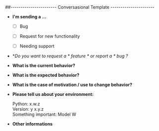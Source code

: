 ##----------------------- Conversasional Template ----------------------

* **I'm sending a ...**
  - [ ] Bug
  - [ ] Request for new functionality
  - [ ] Needing support


* **Do you want to request a * feature * or report a * bug *?**



* **What is the current behavior?**



* **What is the expected behavior?**



* **What is the case of motivation / use to change behavior?**



* **Please tell us about your environment:**

    Python: x.w.z </br>
    Version: y x.y.z </br>
    Something important: Model W </br>

* **Other informations**
